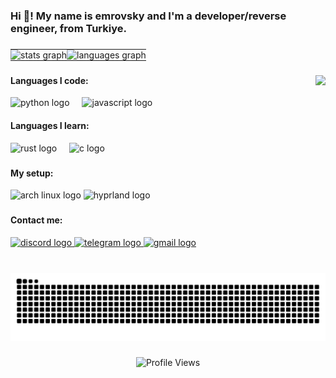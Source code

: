 <h3 align="left">Hi 👋! My name is emrovsky and I'm a developer/reverse engineer, from Turkiye.</h3>

###

<div align="center">
  <table style="border: none; border-collapse: collapse;">
    <tr style="border: none;">
      <td style="border: none; padding: 0;"><img src="https://github-readme-stats-sigma-five.vercel.app/api?username=notemrovsky&hide_title=false&hide_rank=false&show_icons=true&include_all_commits=true&count_private=true&disable_animations=false&theme=dracula&locale=en&hide_border=false" height="150" alt="stats graph" /></td>
      <td style="border: none; padding: 0;"><img src="https://github-readme-stats-sigma-five.vercel.app/api/top-langs?username=notemrovsky&locale=en&hide_title=false&layout=compact&card_width=320&langs_count=5&theme=dracula&hide_border=false" height="150" alt="languages graph" /></td>
    </tr>
  </table>
</div>

###

<img align="right" height="150" src="https://media1.tenor.com/m/qLbtMtPHOXMAAAAd/bocchi-bocchi-the-rock.gif"  />

###

<div align="left">
  <h4>Languages I code:</h4>
  <img src="https://cdn.jsdelivr.net/gh/devicons/devicon/icons/python/python-original.svg" height="30" alt="python logo"  />
  <img width="12" />
  <img src="https://cdn.jsdelivr.net/gh/devicons/devicon/icons/javascript/javascript-original.svg" height="30" alt="javascript logo"  />
</div>

<div align="left">
  <h4>Languages I learn:</h4>
  <img src="https://cdn.jsdelivr.net/gh/devicons/devicon/icons/rust/rust-original.svg" height="30" alt="rust logo"  />
  <img width="12" />
  <img src="https://cdn.jsdelivr.net/gh/devicons/devicon/icons/c/c-original.svg" height="30" alt="c logo"  />
</div>

###

<div align="left">
  <h4>My setup:</h4>
  <img src="https://img.shields.io/static/v1?message=Arch%20Linux&logo=archlinux&label=&color=1793D1&logoColor=white&labelColor=&style=for-the-badge" height="35" alt="arch linux logo"  />
  <img src="https://img.shields.io/static/v1?message=Hyprland&logo=hyprland&label=&color=58E1FF&logoColor=black&labelColor=&style=for-the-badge" height="35" alt="hyprland logo"  />
</div>

###

<div align="left">
  <h4>Contact me:</h4>
  <a href="https://discordapp.com/users/510174958270545920" target="_blank">
    <img src="https://img.shields.io/static/v1?message=Discord&logo=discord&label=&color=7289DA&logoColor=white&labelColor=&style=for-the-badge" height="35" alt="discord logo"  />
  </a>
  <a href="https://t.me/Emrovsky" target="_blank">
    <img src="https://img.shields.io/static/v1?message=Telegram&logo=telegram&label=&color=2CA5E0&logoColor=white&labelColor=&style=for-the-badge" height="35" alt="telegram logo"  />
  </a>
  <a href="mailto:eemrovsky@proton.me" target="_blank">
    <img src="https://img.shields.io/static/v1?message=proton&logo=gmail&label=&color=764BFF&logoColor=white&labelColor=&style=for-the-badge" height="35" alt="gmail logo"  />
  </a>
</div>

###

<br clear="both">

<img src="https://raw.githubusercontent.com/notemrovsky/notemrovsky/output/snake.svg" alt="Snake animation" />

###

<div align="center">
  <img src="https://komarev.com/ghpvc/?username=notemrovsky&style=for-the-badge&color=brightgreen" alt="Profile Views" />
</div>
